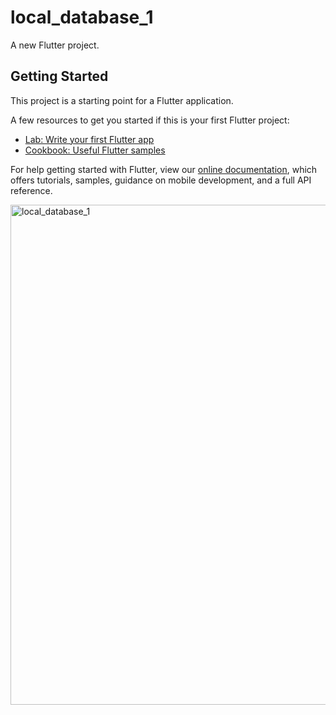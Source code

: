 # local_database_1

A new Flutter project.

## Getting Started

This project is a starting point for a Flutter application.

A few resources to get you started if this is your first Flutter project:

- [Lab: Write your first Flutter app](https://flutter.dev/docs/get-started/codelab)
- [Cookbook: Useful Flutter samples](https://flutter.dev/docs/cookbook)

For help getting started with Flutter, view our
[online documentation](https://flutter.dev/docs), which offers tutorials,
samples, guidance on mobile development, and a full API reference.

<img width="800" alt="local_database_1" src="https://user-images.githubusercontent.com/82129639/135193219-b65527a1-f363-4c5d-8c76-4d1bf804e2f1.png">
